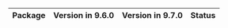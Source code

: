 <!-- markdown-link-check-disable -->

| Package   | Version in 9.6.0   | Version in 9.7.0   | Status   |
|-----------|--------------------|--------------------|----------|